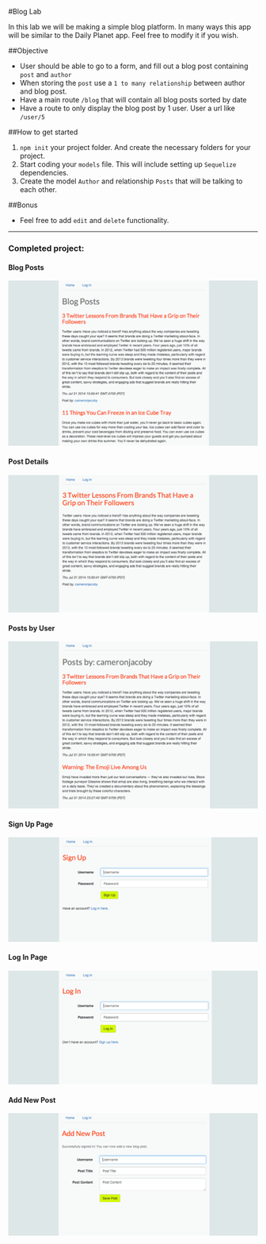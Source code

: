 #Blog Lab

In this lab we will be making a simple blog platform. In many ways this app will be similar to the Daily Planet app. Feel free to modify it if you wish.

##Objective
* User should be able to go to a form, and fill out a blog post containing `post` and `author`
* When storing the `post` use a `1 to many relationship` between author and blog post.
* Have a main route `/blog` that will contain all blog posts sorted by date
* Have a route to only display the blog post by 1 user. User a url like `/user/5`

##How to get started
1. `npm init` your project folder. And create the necessary folders for your project.
2. Start coding your `models` file. This will include setting up `Sequelize` dependencies.
3. Create the model `Author` and relationship `Posts` that will be talking to each other.

##Bonus
* Feel free to add `edit` and `delete` functionality.

--------------------

### Completed project:

#### Blog Posts

![ScreenShot](/public/images/screenshot_blog.png)

#### Post Details

![ScreenShot](/public/images/screenshot_post.png)

#### Posts by User

![ScreenShot](/public/images/screenshot_posts_by_user.png)

#### Sign Up Page

![ScreenShot](/public/images/screenshot_signup.png)

#### Log In Page

![ScreenShot](/public/images/screenshot_login.png)

#### Add New Post

![ScreenShot](/public/images/screenshot_new.png)